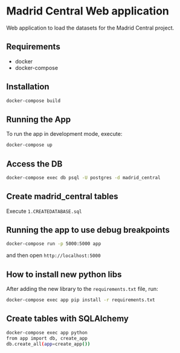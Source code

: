 # Madrid Central Web application

Web application to load the datasets for the Madrid Central project.

## Requirements

* docker
* docker-compose

## Installation

```bash
docker-compose build
```

## Running the App

To run the app in development mode, execute:
```bash
docker-compose up
```

## Access the DB

```bash
docker-compose exec db psql -U postgres -d madrid_central
```

## Create madrid_central tables

Execute `1.CREATEDATABASE.sql` 

## Running the app to use debug breakpoints
```bash
docker-compose run -p 5000:5000 app
```

and then open `http://localhost:5000`

## How to install new python libs

After adding the new library to the `requirements.txt` file, run:

```bash
docker-compose exec app pip install -r requirements.txt
```

## Create tables with SQLAlchemy

```bash
docker-compose exec app python
from app import db, create_app
db.create_all(app=create_app())
```
